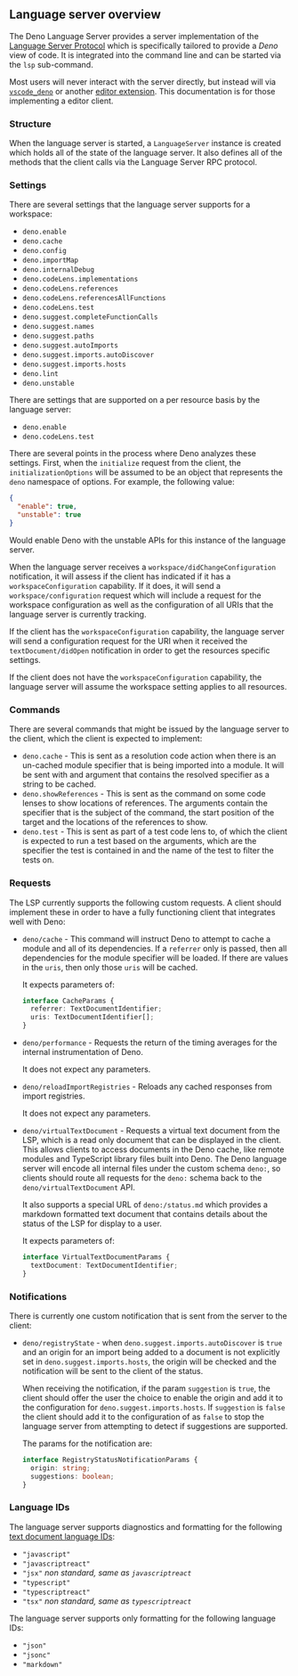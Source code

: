 ## Language server overview

The Deno Language Server provides a server implementation of the
[Language Server Protocol](https://microsoft.github.io/language-server-protocol/)
which is specifically tailored to provide a _Deno_ view of code. It is
integrated into the command line and can be started via the `lsp` sub-command.

Most users will never interact with the server directly, but instead will via
[`vscode_deno`](../vscode_deno.md) or another
[editor extension](../getting_started/setup_your_environment.md). This
documentation is for those implementing a editor client.

### Structure

When the language server is started, a `LanguageServer` instance is created
which holds all of the state of the language server. It also defines all of the
methods that the client calls via the Language Server RPC protocol.

### Settings

There are several settings that the language server supports for a workspace:

- `deno.enable`
- `deno.cache`
- `deno.config`
- `deno.importMap`
- `deno.internalDebug`
- `deno.codeLens.implementations`
- `deno.codeLens.references`
- `deno.codeLens.referencesAllFunctions`
- `deno.codeLens.test`
- `deno.suggest.completeFunctionCalls`
- `deno.suggest.names`
- `deno.suggest.paths`
- `deno.suggest.autoImports`
- `deno.suggest.imports.autoDiscover`
- `deno.suggest.imports.hosts`
- `deno.lint`
- `deno.unstable`

There are settings that are supported on a per resource basis by the language
server:

- `deno.enable`
- `deno.codeLens.test`

There are several points in the process where Deno analyzes these settings.
First, when the `initialize` request from the client, the
`initializationOptions` will be assumed to be an object that represents the
`deno` namespace of options. For example, the following value:

```json
{
  "enable": true,
  "unstable": true
}
```

Would enable Deno with the unstable APIs for this instance of the language
server.

When the language server receives a `workspace/didChangeConfiguration`
notification, it will assess if the client has indicated if it has a
`workspaceConfiguration` capability. If it does, it will send a
`workspace/configuration` request which will include a request for the workspace
configuration as well as the configuration of all URIs that the language server
is currently tracking.

If the client has the `workspaceConfiguration` capability, the language server
will send a configuration request for the URI when it received the
`textDocument/didOpen` notification in order to get the resources specific
settings.

If the client does not have the `workspaceConfiguration` capability, the
language server will assume the workspace setting applies to all resources.

### Commands

There are several commands that might be issued by the language server to the
client, which the client is expected to implement:

- `deno.cache` - This is sent as a resolution code action when there is an
  un-cached module specifier that is being imported into a module. It will be
  sent with and argument that contains the resolved specifier as a string to be
  cached.
- `deno.showReferences` - This is sent as the command on some code lenses to
  show locations of references. The arguments contain the specifier that is the
  subject of the command, the start position of the target and the locations of
  the references to show.
- `deno.test` - This is sent as part of a test code lens to, of which the client
  is expected to run a test based on the arguments, which are the specifier the
  test is contained in and the name of the test to filter the tests on.

### Requests

The LSP currently supports the following custom requests. A client should
implement these in order to have a fully functioning client that integrates well
with Deno:

- `deno/cache` - This command will instruct Deno to attempt to cache a module
  and all of its dependencies. If a `referrer` only is passed, then all
  dependencies for the module specifier will be loaded. If there are values in
  the `uris`, then only those `uris` will be cached.

  It expects parameters of:

  ```ts ignore
  interface CacheParams {
    referrer: TextDocumentIdentifier;
    uris: TextDocumentIdentifier[];
  }
  ```
- `deno/performance` - Requests the return of the timing averages for the
  internal instrumentation of Deno.

  It does not expect any parameters.
- `deno/reloadImportRegistries` - Reloads any cached responses from import
  registries.

  It does not expect any parameters.
- `deno/virtualTextDocument` - Requests a virtual text document from the LSP,
  which is a read only document that can be displayed in the client. This allows
  clients to access documents in the Deno cache, like remote modules and
  TypeScript library files built into Deno. The Deno language server will encode
  all internal files under the custom schema `deno:`, so clients should route
  all requests for the `deno:` schema back to the `deno/virtualTextDocument`
  API.

  It also supports a special URL of `deno:/status.md` which provides a markdown
  formatted text document that contains details about the status of the LSP for
  display to a user.

  It expects parameters of:

  ```ts ignore
  interface VirtualTextDocumentParams {
    textDocument: TextDocumentIdentifier;
  }
  ```

### Notifications

There is currently one custom notification that is sent from the server to the
client:

- `deno/registryState` - when `deno.suggest.imports.autoDiscover` is `true` and
  an origin for an import being added to a document is not explicitly set in
  `deno.suggest.imports.hosts`, the origin will be checked and the notification
  will be sent to the client of the status.

  When receiving the notification, if the param `suggestion` is `true`, the
  client should offer the user the choice to enable the origin and add it to the
  configuration for `deno.suggest.imports.hosts`. If `suggestion` is `false` the
  client should add it to the configuration of as `false` to stop the language
  server from attempting to detect if suggestions are supported.

  The params for the notification are:

  ```ts
  interface RegistryStatusNotificationParams {
    origin: string;
    suggestions: boolean;
  }
  ```

### Language IDs

The language server supports diagnostics and formatting for the following
[text document language IDs](https://microsoft.github.io/language-server-protocol/specifications/specification-current/#textDocumentItem):

- `"javascript"`
- `"javascriptreact"`
- `"jsx"` _non standard, same as `javascriptreact`_
- `"typescript"`
- `"typescriptreact"`
- `"tsx"` _non standard, same as `typescriptreact`_

The language server supports only formatting for the following language IDs:

- `"json"`
- `"jsonc"`
- `"markdown"`

